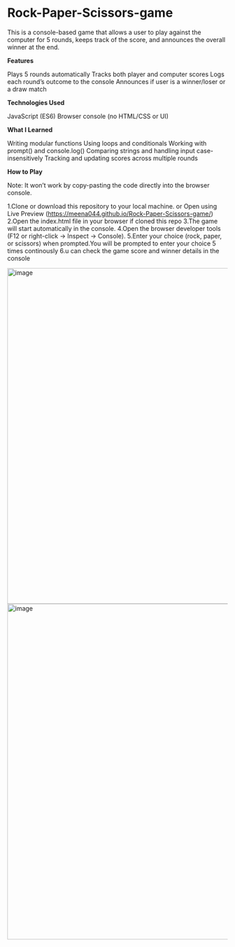 # Rock-Paper-Scissors-game

This is a console-based game that allows a user to play against the computer for 5 rounds, keeps track of the score, and announces the overall winner at the end.

**Features**

Plays 5 rounds automatically
Tracks both player and computer scores
Logs each round’s outcome to the console
Announces if user is a winner/loser or a draw match

**Technologies Used**

JavaScript (ES6)
Browser console (no HTML/CSS or UI)

**What I Learned**

Writing modular functions
Using loops and conditionals
Working with prompt() and console.log()
Comparing strings and handling input case-insensitively
Tracking and updating scores across multiple rounds

**How to Play**

Note:  It won’t work by copy-pasting the code directly into the browser console.

1.Clone or download this repository to your local machine. or
Open using Live Preview (https://meena044.github.io/Rock-Paper-Scissors-game/)
2.Open the index.html file in your browser if cloned this repo
3.The game will start automatically in the console.
4.Open the browser developer tools (F12 or right-click → Inspect → Console).
5.Enter your choice (rock, paper, or scissors) when prompted.You will be prompted to enter your choice 5 times continously
6.u can check the game score and winner details in the console

<img width="1366" height="768" alt="image" src="https://github.com/user-attachments/assets/cc7564cd-ffed-45db-a256-21527c818954" />
<img width="1366" height="768" alt="image" src="https://github.com/user-attachments/assets/496b806d-672a-46d8-96a6-79aaafb8d345" />

